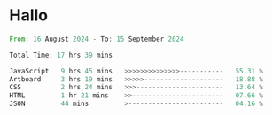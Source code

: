 # Hallo
<!--START_SECTION:waka-->

```rust
From: 16 August 2024 - To: 15 September 2024

Total Time: 17 hrs 39 mins

JavaScript   9 hrs 45 mins   >>>>>>>>>>>>>>-----------   55.31 %
Artboard     3 hrs 19 mins   >>>>>--------------------   18.88 %
CSS          2 hrs 24 mins   >>>----------------------   13.64 %
HTML         1 hr 21 mins    >>-----------------------   07.66 %
JSON         44 mins         >------------------------   04.16 %
```

<!--END_SECTION:waka-->
